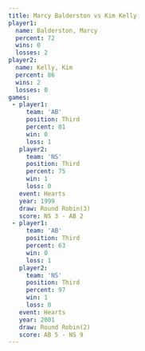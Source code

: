 ```yaml
---
title: Marcy Balderston vs Kim Kelly
player1:                 
  name: Balderston, Marcy
  percent: 72            
  wins: 0                
  losses: 2              
player2:                 
  name: Kelly, Kim       
  percent: 86            
  wins: 2                
  losses: 0              
games:
 - player1:         
     team: 'AB'     
     position: Third
     percent: 81    
     win: 0         
     loss: 1        
   player2:         
     team: 'NS'     
     position: Third
     percent: 75    
     win: 1         
     loss: 0        
   event: Hearts       
   year: 1999          
   draw: Round Robin(3)
   score: NS 3 - AB 2  
 - player1:         
     team: 'AB'     
     position: Third
     percent: 63    
     win: 0         
     loss: 1        
   player2:         
     team: 'NS'     
     position: Third
     percent: 97    
     win: 1         
     loss: 0        
   event: Hearts       
   year: 2001          
   draw: Round Robin(2)
   score: AB 5 - NS 9  
---
```

